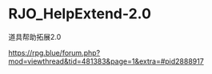 # RJO_HelpExtend-2.0
道具帮助拓展2.0

https://rpg.blue/forum.php?mod=viewthread&tid=481383&page=1&extra=#pid2888917
